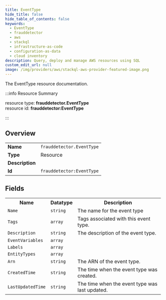 ```yaml
---
title: EventType
hide_title: false
hide_table_of_contents: false
keywords:
  - EventType
  - frauddetector
  - aws
  - stackql
  - infrastructure-as-code
  - configuration-as-data
  - cloud inventory
description: Query, deploy and manage AWS resources using SQL
custom_edit_url: null
image: /img/providers/aws/stackql-aws-provider-featured-image.png
---
```

The EventType resource documentation.

:::info Resource Summary

<div class="row">
<div class="providerDocColumn">
<span>resource type:&nbsp;<b>frauddetector.EventType</b></span><br />
<span>resource id:&nbsp;<b>frauddetector:EventType</b></span><br />
</div>
</div>

:::

## Overview
<table><tbody>
<tr><td><b>Name</b></td><td><code>frauddetector.EventType</code></td></tr>
<tr><td><b>Type</b></td><td>Resource</td></tr>
<tr><td><b>Description</b></td><td></td></tr>
<tr><td><b>Id</b></td><td><code>frauddetector:EventType</code></td></tr>
</tbody></table>

## Fields
<table><tbody>
<tr><th>Name</th><th>Datatype</th><th>Description</th></tr>
<tr><td><code>Name</code></td><td><code>string</code></td><td>The name for the event type</td></tr><tr><td><code>Tags</code></td><td><code>array</code></td><td>Tags associated with this event type.</td></tr><tr><td><code>Description</code></td><td><code>string</code></td><td>The description of the event type.</td></tr><tr><td><code>EventVariables</code></td><td><code>array</code></td><td></td></tr><tr><td><code>Labels</code></td><td><code>array</code></td><td></td></tr><tr><td><code>EntityTypes</code></td><td><code>array</code></td><td></td></tr><tr><td><code>Arn</code></td><td><code>string</code></td><td>The ARN of the event type.</td></tr><tr><td><code>CreatedTime</code></td><td><code>string</code></td><td>The time when the event type was created.</td></tr><tr><td><code>LastUpdatedTime</code></td><td><code>string</code></td><td>The time when the event type was last updated.</td></tr>
</tbody></table>